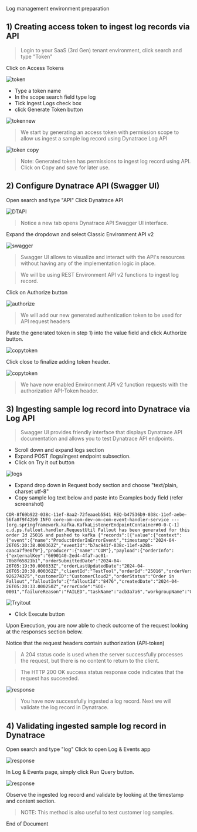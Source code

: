 Log management environment preparation

## 1) Creating access token to ingest log records via API

> Login to your SaaS (3rd Gen) tenant environment, click search and type "Token"

Click on Access Tokens

![token](https://github.com/hakansuku/D1APACTraining/blob/main/images/DPL/token.png?raw=true)

- Type a token name
- In the scope search field type log
- Tick Ingest Logs check box
- click Generate Token button

![tokennew](https://github.com/hakansuku/D1APACTraining/blob/main/images/DPL/generate.png?raw=true)

> We start by generating an access token with permission scope to allow us ingest a sample log record using Dynatrace Log API

![token copy](https://github.com/hakansuku/D1APACTraining/blob/main/images/DPL/newtoken.png?raw=true)

> Note: Generated token has permissions to ingest log record using API.  Click on Copy and save for later use.

## 2) Configure Dynatrace API (Swagger UI)

Open search and type "API"
Click Dynatrace API

![DTAPI](https://github.com/hakansuku/D1APACTraining/blob/main/images/DPL/APIsearch.png?raw=true)

> Notice a new tab opens Dynatrace API Swagger UI interface.

Expand the dropdown and select Classic Environment API v2

![swagger](https://github.com/hakansuku/D1APACTraining/blob/main/images/DPL/APIdropdown.png?raw=true)

> Swagger UI allows to visualize and interact with the API's resources without having any of the implementation logic in place.

> We will be using REST Environment API v2 functions to ingest log record. 

Click on Authorize button

![authorize](https://github.com/hakansuku/D1APACTraining/blob/main/images/DPL/authorize.png?raw=true)

> We will add our new generated authentication token to be used for API request headers

Paste the generated token in step 1) into the value field and click Authorize button.

![copytoken](https://github.com/hakansuku/D1APACTraining/blob/main/images/DPL/tokenauthorize.png?raw=true)

Click close to finalize adding token header.

![copytoken](https://github.com/hakansuku/D1APACTraining/blob/main/images/DPL/authorizeclose.png?raw=true)

> We have now enabled Environment API v2 function requests with the authorization API-Token header.

## 3) Ingesting sample log record into Dynatrace via Log API

> Swagger UI provides friendly interface that displays Dynatrace API documentation and allows you to test Dynatrace API endpoints.

- Scroll down and expand logs section
- Expand POST /logs/ingest endpoint subsection.
- Click on Try it out button

![logs](https://github.com/hakansuku/D1APACTraining/blob/main/images/DPL/logstry.png?raw=true)

- Expand drop down in Request body section and choose "text/plain, charset utf-8" 
- Copy sample log text below and paste into Examples body field (refer screenshot)

```
COR-8f69b922-038c-11ef-8aa2-72feaaeb5541 REQ-b47536b9-038c-11ef-aebe-56fa8f9f42b9 INFO core-om-com-dev-om-com-event-handler-service --- [org.springframework.kafka.KafkaListenerEndpointContainer#0-0-C-1] c.d.ps.fallout.handler.RequestUtil Fallout has been generated for this order Id 25016 and pushed to kafka {"records":[{"value":{"context":{"event":{"name":"ProductOrderInErrorEvent","timestamp":"2024-04-26T05:20:38.000362Z","eventId":"b7ac941f-038c-11ef-a28b-caaca7f9e0f9"},"producer":{"name":"COM"},"payload":{"orderInfo":{"externalKey":"6690140-2ed4-4fa7-ac01-70b8f65821b1","orderSubmittedDate":"2024-04-26T05:19:30.000833Z","orderLastUpdatedDate":"2024-04-26T05:20:38.000362Z","clientId":"TestTool","orderId":"25016","orderVersionNumber":"1","orderOperation":"CREATE","orderType":"Resume","subscriberID":"REG-926274375","customerID":"CustomerCloud2","orderStatus":"Order in Fallout","falloutInfo":{"falloutId":"8476","createdDate":"2024-04-26T05:20:33.000250Z","errorCode":"SOI-0001","failureReason":"FAILED","taskName":"acb3a7a6","workgroupName":"GlobalFallout"},"GPSI":"19525295333"}}}}}]}
```

![Tryitout](https://github.com/hakansuku/D1APACTraining/blob/main/images/DPL/ingestsample.png?raw=true)

- Click Execute button

Upon Execution, you are now able to check outcome of the request looking at the responses section below.

Notice that the request headers contain authorization (API-token)

> A 204 status code is used when the server successfully processes the request, but there is no content to return to the client.

> The HTTP 200 OK success status response code indicates that the request has succeeded.

![response](https://github.com/hakansuku/D1APACTraining/blob/main/images/DPL/successingest.png?raw=true)

> You have now successfully ingested a log record.  Next we will validate the log record in Dynatrace.

## 4) Validating ingested sample log record in Dynatrace
Open search and type "log"
Click to open Log & Events app

![response](https://github.com/hakansuku/D1APACTraining/blob/main/images/DPL/logevents.png?raw=true)

In Log & Events page, simply click Run Query button. 

![response](https://github.com/hakansuku/D1APACTraining/blob/main/images/DPL/logrecord.png?raw=true)

Observe the ingested log record and validate by looking at the timestamp and content section.

> NOTE: This method is also useful to test customer log samples.

End of Document


